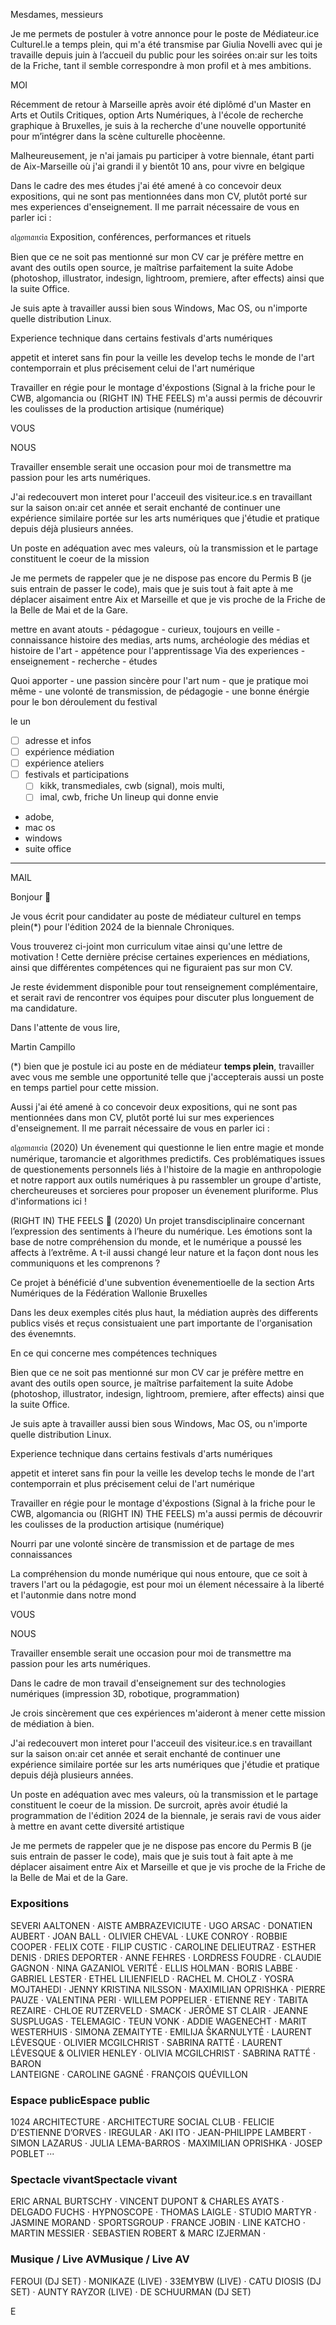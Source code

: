 Mesdames, messieurs

Je me permets de postuler à votre annonce pour le poste de Médiateur.ice Culturel.le a temps plein, qui m'a été transmise par Giulia Novelli avec qui je travaille depuis juin à l’accueil du public pour les soirées on:air sur les toits de la Friche, tant il semble correspondre à mon profil et à mes ambitions.

MOI

Récemment de retour à Marseille après avoir été diplômé d'un Master en Arts et Outils Critiques, option Arts Numériques, à l'école de recherche graphique à Bruxelles, je suis à la recherche d'une nouvelle opportunité pour m’intégrer dans la scène culturelle phocèenne.

Malheureusement, je n'ai jamais pu participer à votre biennale, étant parti de Aix-Marseille où j'ai grandi il y bientôt 10 ans, pour vivre en belgique


Dans le cadre des mes études
j'ai été amené à co concevoir deux expositions, qui ne sont pas mentionnées dans mon CV, plutôt porté sur mes experiences d'enseignement. Il me parrait nécessaire de vous en parler ici :

𝔞𝔩𝔤𝔬𝔪𝔞𝔫𝔠𝔦𝔞
Exposition, conférences, performances et rituels

Bien que ce ne soit pas mentionné sur mon CV car je préfère mettre en avant des outils open source, je maîtrise parfaitement la suite Adobe (photoshop, illustrator, indesign, lightroom, premiere, after effects) ainsi que la suite Office.

Je suis apte à travailler aussi bien sous Windows, Mac OS, ou n'importe quelle distribution Linux.

Experience technique dans certains festivals d'arts numériques

appetit et interet sans fin pour la veille
les develop techs
le monde de l'art contemporrain
et plus précisement celui de l'art numérique

Travailler en régie pour le montage d'éxpostions (Signal à la friche pour le CWB, algomancia ou (RIGHT IN) THE FEELS) m'a aussi permis de découvrir les coulisses de la production artisique (numérique) 

VOUS

NOUS

Travailler ensemble serait une occasion pour moi de transmettre ma passion pour les arts numériques.

J'ai redecouvert mon interet pour l'acceuil des visiteur.ice.s en travaillant sur la saison on:air cet année et serait enchanté de continuer une expérience similaire portée sur les arts numériques que j'étudie et pratique depuis déjà plusieurs années.

Un poste en adéquation avec mes valeurs, où la transmission et le partage constituent le coeur de la mission

Je me permets de rappeler que je ne dispose pas encore du Permis B (je suis entrain de passer le code), mais que je suis tout à fait apte à me déplacer aisaiment entre Aix et Marseille et que je vis proche de la Friche de la Belle de Mai et de la Gare.



mettre en avant atouts
	- pédagogue
	- curieux, toujours en veille
	- connaissance histoire des medias, arts nums, archéologie des médias et histoire de l'art
	- appétence pour l'apprentissage
Via des experiences
	- enseignement
	- recherche
	- études

Quoi apporter
	- une passion sincère pour l'art num
		- que je pratique moi même
	- une volonté de transmission, de pédagogie
	- une bonne énérgie pour le bon déroulement du festival




le un

* [ ] adresse et infos
* [ ] expérience médiation
* [ ] expérience ateliers
* [ ] festivals et participations
	* [ ] kikk, transmediales, cwb (signal), mois multi, 
	* [ ] imal, cwb, friche
Un lineup qui donne envie 
* adobe,
* mac os
* windows
* suite office
---


MAIL

Bonjour 🖖

Je vous écrit pour candidater au poste de médiateur culturel en temps plein(\*) pour l'édition 2024 de la biennale Chroniques.

Vous trouverez ci-joint mon curriculum vitae ainsi qu'une lettre de motivation ! Cette dernière précise certaines experiences en médiations, ainsi que différentes compétences qui ne figuraient pas sur mon CV.

Je reste évidemment disponible pour tout renseignement complémentaire, et serait ravi de rencontrer vos équipes pour discuter plus longuement de ma candidature.

Dans l'attente de vous lire,

Martin Campillo

(\*) bien que je postule ici au poste en de médiateur **temps plein**, travailler avec vous me semble une opportunité telle que j'accepterais aussi un poste en temps partiel pour cette mission.


Aussi
j'ai été amené à co concevoir deux expositions, qui ne sont pas mentionnées dans mon CV, plutôt porté lui sur mes experiences d'enseignement. Il me parrait nécessaire de vous en parler ici :

𝔞𝔩𝔤𝔬𝔪𝔞𝔫𝔠𝔦𝔞 (2020)
Un évenement qui questionne le lien entre magie et monde numérique, taromancie et algorithmes predictifs. Ces problématiques issues de questionements personnels liés à l'histoire de la magie en anthropologie et notre rapport aux outils numériques à pu rassembler un groupe d'artiste, chercheureuses et sorcieres pour proposer un évenement pluriforme. Plus d'informations ici !

(RIGHT IN) THE FEELS 💙 (2020)
Un projet transdisciplinaire concernant l’expression des sentiments à l’heure du numérique. Les émotions sont la base de notre compréhension du monde, et le numérique a poussé les affects à l’extrême. A t-il aussi changé leur nature et la façon dont nous les communiquons et les comprenons ?

Ce projet à bénéficié d'une subvention évenementioelle de la section Arts Numériques de la Fédération Wallonie Bruxelles

Dans les deux exemples cités plus haut, la médiation auprès des differents publics visés et reçus consistuaient une part importante de l'organisation des évenemnts.



En ce qui concerne mes compétences techniques

Bien que ce ne soit pas mentionné sur mon CV car je préfère mettre en avant des outils open source, je maîtrise parfaitement la suite Adobe (photoshop, illustrator, indesign, lightroom, premiere, after effects) ainsi que la suite Office.

Je suis apte à travailler aussi bien sous Windows, Mac OS, ou n'importe quelle distribution Linux.

Experience technique dans certains festivals d'arts numériques

appetit et interet sans fin pour la veille
les develop techs
le monde de l'art contemporrain
et plus précisement celui de l'art numérique

Travailler en régie pour le montage d'éxpostions (Signal à la friche pour le CWB, algomancia ou (RIGHT IN) THE FEELS) m'a aussi permis de découvrir les coulisses de la production artisique (numérique) 


Nourri par une volonté sincère de transmission et de partage de mes connaissances


La compréhension du monde numérique qui nous entoure, que ce soit à travers l'art ou la pédagogie, est pour moi un élement nécessaire à la liberté et l'autonmie dans notre mond

VOUS

NOUS

Travailler ensemble serait une occasion pour moi de transmettre ma passion pour les arts numériques.

Dans le cadre de mon travail d'enseignement sur des technologies numériques (impression 3D, robotique, programmation)

Je crois sincèrement que ces expériences m'aideront à mener cette mission de médiation à bien.

J'ai redecouvert mon interet pour l'acceuil des visiteur.ice.s en travaillant sur la saison on:air cet année et serait enchanté de continuer une expérience similaire portée sur les arts numériques que j'étudie et pratique depuis déjà plusieurs années.

Un poste en adéquation avec mes valeurs, où la transmission et le partage constituent le coeur de la mission. De surcroit, après avoir étudié la programmation de l'édition 2024 de la biennale, je serais ravi de vous aider à mettre en avant cette diversité artistique 

Je me permets de rappeler que je ne dispose pas encore du Permis B (je suis entrain de passer le code), mais que je suis tout à fait apte à me déplacer aisaiment entre Aix et Marseille et que je vis proche de la Friche de la Belle de Mai et de la Gare.

### Expositions

SEVERI AALTONEN 
· AISTE AMBRAZEVICIUTE · 
UGO ARSAC 
· DONATIEN AUBERT 
· JOAN BALL 
· OLIVIER CHEVAL 
· LUKE CONROY · 
ROBBIE COOPER 
· FELIX COTE · 
FILIP CUSTIC 
· CAROLINE DELIEUTRAZ 
· ESTHER DENIS 
· DRIES DEPORTER 
· ANNE FEHRES 
· LORDRESS FOUDRE 
· CLAUDIE GAGNON 
· NINA GAZANIOL VERITÉ 
· ELLIS HOLMAN · BORIS LABBE · GABRIEL LESTER · ETHEL LILIENFIELD · RACHEL M. CHOLZ · YOSRA MOJTAHEDI · JENNY KRISTINA NILSSON · MAXIMILIAN OPRISHKA · PIERRE PAUZE · VALENTINA PERI · WILLEM POPPELIER · ETIENNE REY · TABITA REZAIRE · CHLOE RUTZERVELD · SMACK · JERÔME ST CLAIR · JEANNE SUSPLUGAS · TELEMAGIC · TEUN VONK · ADDIE WAGENECHT · MARIT WESTERHUIS · SIMONA ZEMAITYTE · EMILIJA ŠKARNULYTĖ · LAURENT LÉVESQUE · OLIVIER MCGILCHRIST · SABRINA RATTÉ · LAURENT LÉVESQUE & OLIVIER HENLEY · OLIVIA MCGILCHRIST · SABRINA RATTÉ · BARON  
LANTEIGNE · CAROLINE GAGNÉ · FRANÇOIS QUÉVILLON

### Espace publicEspace public

1024 ARCHITECTURE · ARCHITECTURE SOCIAL CLUB · FELICIE D’ESTIENNE D’ORVES · IREGULAR · AKI ITO · JEAN-PHILIPPE LAMBERT · SIMON LAZARUS · JULIA LEMA-BARROS · MAXIMILIAN OPRISHKA · JOSEP POBLET ···

### Spectacle vivantSpectacle vivant

ERIC ARNAL BURTSCHY · VINCENT DUPONT & CHARLES AYATS · DELGADO FUCHS · HYPNOSCOPE · THOMAS LAIGLE · STUDIO MARTYR · JASMINE MORAND · SPORTSGROUP · FRANCE JOBIN · LINE KATCHO · MARTIN MESSIER · SEBASTIEN ROBERT & MARC IZJERMAN ·

### Musique / Live AVMusique / Live AV

FEROUI (DJ SET) · MONIKAZE (LIVE) · 33EMYBW (LIVE) · CATU DIOSIS (DJ SET) · AUNTY RAYZOR (LIVE) · DE SCHUURMAN (DJ SET)

E
